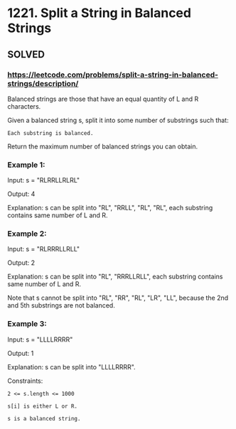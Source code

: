 # 1221. Split a String in Balanced Strings

## SOLVED
### https://leetcode.com/problems/split-a-string-in-balanced-strings/description/
Balanced strings are those that have an equal quantity of L and R characters.



Given a balanced string s, split it into some number of substrings such that:





	Each substring is balanced.





Return the maximum number of balanced strings you can obtain.





### Example 1:





Input: s = &quot;RLRRLLRLRL&quot;


Output: 4



Explanation: s can be split into &quot;RL&quot;, &quot;RRLL&quot;, &quot;RL&quot;, &quot;RL&quot;, each substring contains same number of L and R.





### Example 2:





Input: s = &quot;RLRRRLLRLL&quot;


Output: 2



Explanation: s can be split into &quot;RL&quot;, &quot;RRRLLRLL&quot;, each substring contains same number of L and R.

Note that s cannot be split into &quot;RL&quot;, &quot;RR&quot;, &quot;RL&quot;, &quot;LR&quot;, &quot;LL&quot;, because the 2nd and 5th substrings are not balanced.



### Example 3:





Input: s = &quot;LLLLRRRR&quot;


Output: 1



Explanation: s can be split into &quot;LLLLRRRR&quot;.







Constraints:





	2 <= s.length <= 1000

	s[i] is either L or R.

	s is a balanced string.



